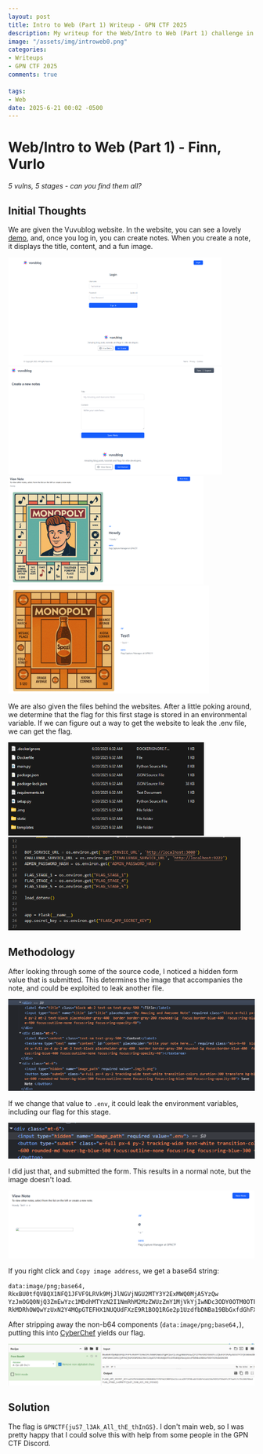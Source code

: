 ```yaml
---
layout: post
title: Intro to Web (Part 1) Writeup - GPN CTF 2025
description: My writeup for the Web/Intro to Web (Part 1) challenge in GPN CTF 2025
image: "/assets/img/introweb0.png"
categories:
- Writeups
- GPN CTF 2025
comments: true

tags:
- Web
date: 2025-6-21 00:02 -0500
---
```


# Web/Intro to Web (Part 1) - Finn, Vurlo
*5 vulns, 5 stages - can you find them all?*

## Initial Thoughts
We are given the Vuvublog website. In the website, you can see a lovely [demo](https://www.youtube.com/watch?v=dQw4w9WgXcQ), and, once you log in, you can create notes. When you create a note, it displays the title, content, and a fun image.

<img alt="Screenshot of Vuvublog website" src="/assets/img/introweb1.png" height=220px> <img alt="Screenshot of Vuvublog website" src="/assets/img/introweb2.png" height=220px>
<img alt="Screenshot of Vuvublog website" src="/assets/img/introweb3.png" height=220px> <img alt="Screenshot of Vuvublog website" src="/assets/img/introweb4.png" height=220px>

We are also given the files behind the websites. After a little poking around, we determine that the flag for this first stage is stored in an environmental variable. If we can figure out a way to get the website to leak the .env file, we can get the flag.

<img alt="Screenshot of source code" src="/assets/img/introweb5.png" height=190px> <img alt="Screenshot of source code" src="/assets/img/introweb6.png" height=190px>

## Methodology
After looking through some of the source code, I noticed a hidden form value that is submitted. This determines the image that accompanies the note, and could be exploited to leak another file.

<img alt="Screenshot of website source" src="/assets/img/introweb7.png"> 

If we change that value to `.env`, it could leak the environment variables, including our flag for this stage.

<img alt="Screenshot of website source" src="/assets/img/introweb8.png"> 

I did just that, and submitted the form. This results in a normal note, but the image doesn't load.

<img alt="Screenshot of the broken note" src="/assets/img/introweb9.png"> 

If you right click and `Copy image address`, we get a base64 string:

```
data:image/png;base64, RkxBU0tfQVBQX1NFQ1JFVF9LRVk9MjJlNGVjNGU2MTY3Y2ExMWQ0MjA5YzQw
YzJmOGQ0NjQ3ZmEwYzc1MDdhMTYzN2I1NmRhM2MzZWUzZmY1MjVkYjIwNDc3ODY0OTM0OTFlZmNlMmMwZj
RkMDRhOWQwYzUxN2Y4MQpGTEFHX1NUQUdFXzE9R1BOQ1RGe2p1UzdfbDNBa19BbGxfdGhFX3RoSW5HU30K
```

After stripping away the non-b64 components (`data:image/png;base64,`), putting this into [CyberChef](https://gchq.github.io/CyberChef/) yields our flag.

<img alt="Screenshot of CyberChef" src="/assets/img/introweb10.png"> 


## Solution
The flag is `GPNCTF{juS7_l3Ak_All_thE_thInGS}`. I don't main web, so I was pretty happy that I could solve this with help from some people in the GPN CTF Discord.
